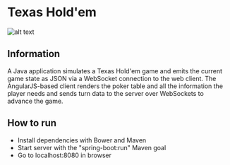 # Texas Hold'em

![alt text](https://github.com/brampel/Poker/blob/dev/pokerscreencap.PNG "Logo Title Text 1")

## Information
A Java application simulates a Texas Hold'em game and emits the current game state as JSON via a WebSocket connection to the web client.
The AngularJS-based client renders the poker table and all the information the player needs and sends turn data to the server over WebSockets to advance the game.

## How to run
* Install dependencies with Bower and Maven
* Start server with the "spring-boot:run" Maven goal
* Go to localhost:8080 in browser
